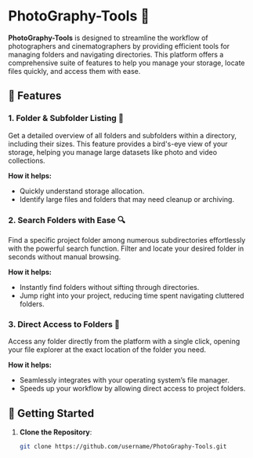 # PhotoGraphy-Tools 📸

**PhotoGraphy-Tools** is designed to streamline the workflow of photographers and cinematographers by providing efficient tools for managing folders and navigating directories. This platform offers a comprehensive suite of features to help you manage your storage, locate files quickly, and access them with ease.

## 🌟 Features

### 1. Folder & Subfolder Listing 📂
Get a detailed overview of all folders and subfolders within a directory, including their sizes. This feature provides a bird's-eye view of your storage, helping you manage large datasets like photo and video collections.

**How it helps:**
- Quickly understand storage allocation.
- Identify large files and folders that may need cleanup or archiving.

### 2. Search Folders with Ease 🔍
Find a specific project folder among numerous subdirectories effortlessly with the powerful search function. Filter and locate your desired folder in seconds without manual browsing.

**How it helps:**
- Instantly find folders without sifting through directories.
- Jump right into your project, reducing time spent navigating cluttered folders.

### 3. Direct Access to Folders 🚀
Access any folder directly from the platform with a single click, opening your file explorer at the exact location of the folder you need.

**How it helps:**
- Seamlessly integrates with your operating system’s file manager.
- Speeds up your workflow by allowing direct access to project folders.

## 🚀 Getting Started

1. **Clone the Repository**:
   ```bash
   git clone https://github.com/username/PhotoGraphy-Tools.git
